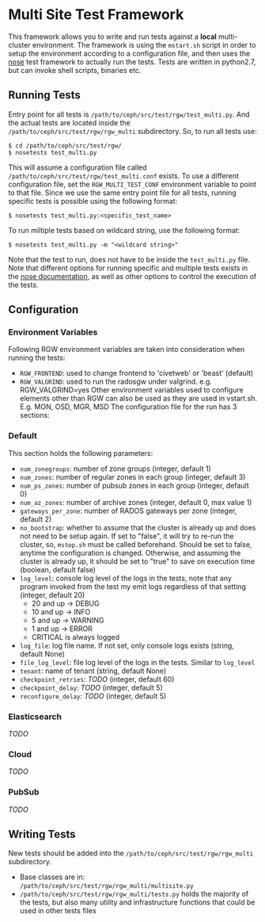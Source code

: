 # Multi Site Test Framework
This framework allows you to write and run tests against a **local** multi-cluster environment. The framework is using the `mstart.sh` script in order to setup the environment according to a configuration file, and then uses the [nose](https://nose.readthedocs.io/en/latest/) test framework to actually run the tests.
Tests are written in python2.7, but can invoke shell scripts, binaries etc.
## Running Tests
Entry point for all tests is `/path/to/ceph/src/test/rgw/test_multi.py`. And the actual tests are located inside the `/path/to/ceph/src/test/rgw/rgw_multi` subdirectory.
So, to run all tests use:
```
$ cd /path/to/ceph/src/test/rgw/
$ nosetests test_multi.py
```
This will assume a configuration file called `/path/to/ceph/src/test/rgw/test_multi.conf` exists.
To use a different configuration file, set the `RGW_MULTI_TEST_CONF` environment variable to point to that file.
Since we use the same entry point file for all tests, running specific tests is possible using the following format:
```
$ nosetests test_multi.py:<specific_test_name>
```
To run miltiple tests based on wildcard string, use the following format:
```
$ nosetests test_multi.py -m "<wildcard string>"
```
Note that the test to run, does not have to be inside the `test_multi.py` file.
Note that different options for running specific and multiple tests exists in the [nose documentation](https://nose.readthedocs.io/en/latest/usage.html#options), as well as other options to control the execution of the tests.
## Configuration
### Environment Variables
Following RGW environment variables are taken into consideration when running the tests:
 - `RGW_FRONTEND`: used to change frontend to 'civetweb' or 'beast' (default)
 - `RGW_VALGRIND`: used to run the radosgw under valgrind. e.g. RGW_VALGRIND=yes
Other environment variables used to configure elements other than RGW can also be used as they are used in vstart.sh. E.g. MON, OSD, MGR, MSD
The configuration file for the run has 3 sections:
### Default
This section holds the following parameters:
 - `num_zonegroups`: number of zone groups (integer, default 1)
 - `num_zones`: number of regular zones in each group (integer, default 3)
 - `num_ps_zones`: number of pubsub zones in each group (integer, default 0)         
 - `num_az_zones`: number of archive zones (integer, default 0, max value 1)
 - `gateways_per_zone`: number of RADOS gateways per zone (integer, default 2)
 - `no_bootstrap`: whether to assume that the cluster is already up and does not need to be setup again. If set to "false", it will try to re-run the cluster, so, `mstop.sh` must be called beforehand. Should be set to false, anytime the configuration is changed. Otherwise, and assuming the cluster is already up, it should be set to "true" to save on execution time (boolean, default false)
 - `log_level`: console log level of the logs in the tests, note that any program invoked from the test my emit logs regardless of that setting (integer, default 20)
    - 20 and up -> DEBUG
    - 10 and up -> INFO
    - 5 and up -> WARNING
    - 1 and up -> ERROR
    - CRITICAL is always logged
- `log_file`: log file name. If not set, only console logs exists (string, default None)
- `file_log_level`: file log level of the logs in the tests. Similar to `log_level`
- `tenant`: name of tenant (string, default None)
- `checkpoint_retries`: *TODO* (integer, default 60)
- `checkpoint_delay`: *TODO* (integer, default 5)
- `reconfigure_delay`: *TODO* (integer, default 5)          
### Elasticsearch
*TODO*
### Cloud
*TODO*
### PubSub
*TODO*
## Writing Tests
New tests should be added into the `/path/to/ceph/src/test/rgw/rgw_multi` subdirectory.
- Base classes are in: `/path/to/ceph/src/test/rgw/rgw_multi/multisite.py`
- `/path/to/ceph/src/test/rgw/rgw_multi/tests.py` holds the majority of the tests, but also many utility and infrastructure functions that could be used in other tests files 
